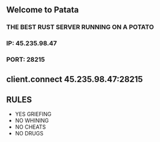 ## Welcome to Patata
### THE BEST RUST SERVER RUNNING ON A POTATO
### IP: 45.235.98.47
### PORT: 28215

## client.connect 45.235.98.47:28215

## RULES

- YES GRIEFING
- NO WHINING
- NO CHEATS
- NO DRUGS
